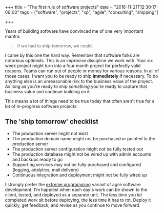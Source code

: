 +++
title = "The first rule of software projects"
date = "2016-11-21T12:30:17-06:00"
tags = ["software", "projects", "xp", "agile", "consulting", "shipping"]

+++

Years of building software have convinced me of one very important mantra:

> If we had to ship tomorrow, we could.

I came by this one the hard way.  Remember that software folks are notorious optimists.  This is an imprecise discipline we work with.  Your six week project might turn into a four month project for perfectly valid reasons.  Teams can run out of people or money for various reasons.  In all of those cases, I want you to be ready to ship **immediately** if necessary.  To do anything else is an unreasonable risk to the business value of the project.  As long as you're ready to ship *something* you're ready to capture that business value and continue building on it.

This means a lot of things need to be true today that often aren't true for a lot of in-progress software projects:

## The 'ship tomorrow' checklist

- The production server might not exist
- The production domain name might not be purchased or pointed to the production server
- The production server configuration might not be fully tested out
- The production database might not be wired up with admin accounts and backups ready to go
- Supporting services may not be fully purchased and configured (logging, analytics, mail delivery)
- Continuous integration and deployment might not be fully wired up

I strongly prefer the [extreme programming](http://www.extremeprogramming.org/) variant of agile software development.  I'm happiest when each day's work can be shown to the client, tested, and deployed as a separate unit.  The less time you let completed work sit before deploying, the less time it has to rot. Deploy it quickly, get feedback, and revise as you continue to move forward.
